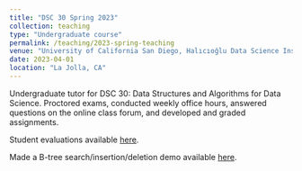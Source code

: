 ```yaml
---
title: "DSC 30 Spring 2023"
collection: teaching
type: "Undergraduate course"
permalink: /teaching/2023-spring-teaching
venue: "University of California San Diego, Halıcıoğlu Data Science Institute"
date: 2023-04-01
location: "La Jolla, CA"
---
```


Undergraduate tutor for DSC 30: Data Structures and Algorithms for Data Science. Proctored exams, conducted weekly office hours, answered questions on the online class forum, and developed and graded assignments.

Student evaluations available <a href='/files/dsc30sp23.pdf' target="_blank">here</a>.

Made a B-tree search/insertion/deletion demo available <a href='https://dsc30-btree.github.io' target="_blank">here</a>.
